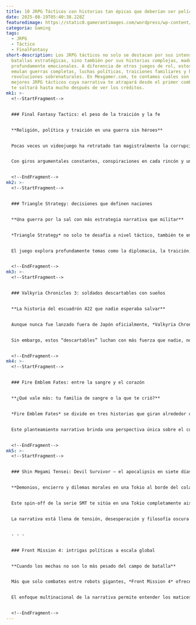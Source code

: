 ```yaml
---
title: 10 JRPG Tácticos con historias tan épicas que deberían ser películas
date: 2025-08-19T05:40:38.228Z
featuredimage: https://static0.gamerantimages.com/wordpress/wp-content/uploads/2025/07/agrias-in-final-fantasy-tactics-psp.jpg?q=49&fit=crop&w=1100&h=618&dpr=2
categoria: Gaming
tags:
  - JRPG
  - Táctico
  - FinalFantasy
short-description: Los JRPG tácticos no solo se destacan por sus intensas
  batallas estratégicas, sino también por sus historias complejas, maduras y
  profundamente emocionales. A diferencia de otros juegos de rol, estos títulos
  emulan guerras completas, luchas políticas, traiciones familiares y hasta
  revoluciones sobrenaturales. En Mexgamer.com, te contamos cuáles son los
  mejores JRPG tácticos cuya narrativa te atrapará desde el primer combate y no
  te soltará hasta mucho después de ver los créditos.
mk1: >-
  <!--StartFragment-->


  ### Final Fantasy Tactics: el peso de la traición y la fe


  **Religión, política y traición en una guerra sin héroes**


  Pocas veces un videojuego ha retratado tan magistralmente la corrupción de la nobleza, la hipocresía religiosa y la fragilidad de los lazos familiares como *Final Fantasy Tactics*. La historia de Ramza Beoulve, un joven noble que se enfrenta al sistema podrido de su reino, es considerada una de las más maduras y oscuras en la historia de los JRPG.


  Con giros argumentales constantes, conspiraciones en cada rincón y una guerra civil que divide a hermanos y naciones, este clásico de PlayStation se posiciona como el máximo exponente del género. Su versión mejorada para PSP refina la traducción y potencia aún más un relato que no ha envejecido ni un poco.


  <!--EndFragment-->
mk2: >-
  <!--StartFragment-->


  ### Triangle Strategy: decisiones que definen naciones


  **Una guerra por la sal con más estrategia narrativa que militar**


  *Triangle Strategy* no solo te desafía a nivel táctico, también te empuja a tomar decisiones políticas con consecuencias reales. En un mundo dividido por la lucha por el control de la sal, cada elección que haces puede cambiar el rumbo de la historia y quién sobrevive. Sus múltiples rutas narrativas y finales hacen que rejugarlo sea una experiencia completamente distinta.


  El juego explora profundamente temas como la diplomacia, la traición, el deber y el sacrificio. A medida que conoces a los diferentes personajes y sus motivaciones, es inevitable replantearte si realmente estás tomando el camino correcto… o solo el menos cruel.


  <!--EndFragment-->
mk3: >-
  <!--StartFragment-->


  ### Valkyria Chronicles 3: soldados descartables con sueños


  **La historia del escuadrón 422 que nadie esperaba salvar**


  Aunque nunca fue lanzado fuera de Japón oficialmente, *Valkyria Chronicles 3* tiene una de las tramas más potentes del género. El escuadrón protagonista, conocido como *Los Sin Nombre*, está compuesto por criminales y soldados caídos en desgracia, enviados a misiones suicidas por un gobierno que ya los dio por muertos.


  Sin embargo, estos “descartables” luchan con más fuerza que nadie, no solo por sobrevivir, sino por demostrar que aún valen algo. La narrativa es cruda, emocionante y profundamente humana, y gracias a traducciones hechas por fans, muchos han podido experimentar esta joya oculta.


  <!--EndFragment-->
mk4: >-
  <!--StartFragment-->


  ### Fire Emblem Fates: entre la sangre y el corazón


  **¿Qué vale más: tu familia de sangre o la que te crió?**


  *Fire Emblem Fates* se divide en tres historias que giran alrededor de Corrin, un protagonista atrapado entre dos familias enfrentadas por una guerra sin fin. En *Birthright*, luchas por tu familia biológica. En *Conquest*, defiendes a quienes te criaron. Y en *Revelation*, descubres una verdad aún más compleja que pone todo en duda.


  Este planteamiento narrativo brinda una perspectiva única sobre el conflicto y la lealtad. Lejos de ser solo una historia de guerra, Fates habla de identidad, pertenencia y el dolor de tener que elegir entre dos mundos que amas.


  <!--EndFragment-->
mk5: >-
  <!--StartFragment-->


  ### Shin Megami Tensei: Devil Survivor – el apocalipsis en siete días


  **Demonios, encierro y dilemas morales en una Tokio al borde del colapso**


  Este spin-off de la serie SMT te sitúa en una Tokio completamente aislada del resto del mundo, infestada de demonios, caos y miedo. Como un adolescente con la habilidad de invocar demonios, tú decides cómo enfrentar la catástrofe, aliándote con diferentes facciones y tomando decisiones que afectan directamente quién vive o muere.


  La narrativa está llena de tensión, desesperación y filosofía oscura sobre la naturaleza humana, el libre albedrío y el valor de una vida. Cada día cuenta, y cada decisión importa. Un juego que se siente como una serie de anime apocalíptico con múltiples finales impactantes.


  - - -


  ### Front Mission 4: intrigas políticas a escala global


  **Cuando los mechas no son lo más pesado del campo de batalla**


  Más que solo combates entre robots gigantes, *Front Mission 4* ofrece un drama político de alto nivel. El juego alterna entre dos perspectivas de la misma crisis mundial, mostrando cómo diferentes gobiernos y facciones manipulan los conflictos para su propio beneficio, incluso cuando eso implica provocar una guerra total.


  El enfoque multinacional de la narrativa permite entender los matices de cada bando, rompiendo con los típicos estereotipos de "buenos vs malos". Aquí, todos tienen algo que perder y algo que ocultar, haciendo que la historia sea tan tensa como sus batallas tácticas.


  <!--EndFragment-->
---
```


